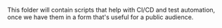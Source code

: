 This folder will contain scripts that help with CI/CD and test automation,
once we have them in a form that's useful for a public audience.
